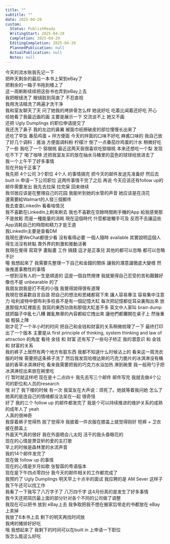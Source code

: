 ```yaml
---  
title: ""  
subtitle: ""  
date: 2025-04-29  
custom:  
  Status: PublishReady  
  WritingStart: 2025-04-28  
  Completion: 2025-04-29  
  EditingCompletion: 2025-04-29  
  PlannedPublication: null  
  ActualPublication: null  
  Notes: null  
---        
```

今天的流水账我先记一下        
把昨天剩余的最后一本书上架到eBay了        
把剩余的一箱子书拖到楼上了        
这一周断断续续把这些书也弄到eBay上去          
我把眼镜洗了 眼镜脏到简直了 不忍直视        
我用洗洁精洗了两遍才洗干净          
我和室友聊天了天 问了她我的烤排骨怎么样  她说好吃 吃着比闻着还好吃 开心        
给她看了我最近画的画 主要是展示一下 交流谈不上 她又不画          
还把 Ugly Dumplings 的职位申请提交了           
我还洗了鼻子 我的左边的鼻翼 被面巾纸擦破皮的部位慢慢长出来了           
还吃了早饭 番茄鸡蛋 + 拌方便面 今天的拌面的口味不好吃 麻酱口味的 我自己放了好几个调料：酱油 方便面调料粉 柠檬汁 倒了一点番茄炒鸡蛋的汁水 稍微好吃了一些 我吃了一个 猕猴桃 最近这两天我很喜欢吃猕猴桃 本来还想吃一个梨 发现吃不下了 喝了咖啡 还把我室友买的放在抽水马桶里的蓝色的球球给放进去了           
我一个上午干了好多事情        
现在开始干正事了          
我先把 4个公司 3个职位 4个人 的事情搞完 把今天的邮件发送先准备好 然后去 built in 申请一下公司职位 这两件事情干完了之后 再说 今天应该还有follow up的邮件需要发出 我先去拉屎 拉完屎 回来继续          
我邻居应该是在整理自己的花园 我能听到她的水管的声音 她应该是在浇花           
還需要給Walmart的人發三個郵件          
我去查查LinkedIn 看看啥情況          
我不喜歡在LinkedIn上刷來刷去 我也不喜歡在空餘時間刷手機的App 給我感覺那不是放鬆 而是一種能量的消耗 現在這個時代 什麼都是觸手可及 反而不去讓這些App消耗自己的時間和精力才是王道          
我LinkedIn主要是查看DM        
我現在連WeChat都很少看 沒有看得必要 一個人隨時 available 其實說明這個人得生活沒有終點 靠外界的刺激和推動活著          
我現在覺得 寫寫字 畫點畫 工作 搞錢 這才是正事兒 其他的都可以忽略 都可以忽略不計           
喔 我想起來了 我需要先整理一下自己和金錢的關係 讓我的潛意識徹底大變樣 然後推進事務性的事情          
一想到沒有人的一生是順遂的 這是一個自然規律 我就覺得自己忍受的苦和艱難好像也不是 unbearable 的了          
我朋友說我是打不死的小強 我覺得說得很有道理          
我現在很喜歡自言自語 把自己的想法和思緒都寫下來 讓人容易專注 容易集中注意力 哈利波特中鄧布利多校長不是有一個記憶大缸 每次把記憶都從耳朵裏掏出來 放進那個大缸裡面去 我寫的東西功效和那個大缸差不多 英文中人家叫 brain dump 就把腦子中亂七八糟 雜亂無章的內容都給它拽出來 讓他們都攤開在桌子上 然後重組 輕裝上陣          
刚才花了一个半小时的时间 把自己和金钱和财富的关系稍微梳理了一下 最终打印出了一个版本 主要是从 first principle of thinking, system thinking and law of attraction 的角度 看待 金钱 和 财富 还有写了一些句子矫正 我的潜意识 和 金钱 和 财富的关系          
我的裤子上居然有两个地方有脏东西 我都不知道什么时候沾上的 看来这一周洗衣服的时候 需要把这条裤子洗了 然后我发现哈根达斯的巧克力脆片的冰淇淋没有桶装的香草冰淇淋好吃 看来我需要把我的巧克力水浴加热 淋到碗里 我一般用勺子把冰淇淋挖出来放在碗里吃           
行 暂时就这样吧 现在是十二点四十 我先去写三个邮件 邮件写完 我就去做4个公司的职位和人员的research           
哦 对了 我下楼的时候 有一次 我室友在大声说：烦死了。她就等着我问她 怎么了 她真的是连自己的情绪都没法呆在一起 很奇怪           
好了 我的三个 follow up 的邮件都发完了 我是个可以持续推进的维护关系的成熟的成年人了 yeah           
人真的很神奇        
我穿着裤子觉得热 脱了觉得冷 我披着一件衣服在膝盖上就觉得刚好 短裤 + 卫衣 披在膝盖上          
外面天气真的很好 我在外面晒会儿太阳 活干的我头昏眼花的           
现在的心情是萧亚轩的爱的主打歌        
早上的时候是森林里的水流声音          
我的14个邮件发完了        
现在做 follow up 的事情        
现在的心情是岁月如歌 张智霖的粤语版本          
现在是下午四点零四分 我今天的邮件相关的工作都完成了        
我预约了 Ugly Dumplings 明天早上十点半的面试 我应聘的是 AM Sever 这样子 我下午还可以找工作           
我看了一下我写了八万字子了  八万四千字 这4月份真的是发生了好多事情        
我今天还把简历最上面的部分针对各个不同的公司做了调整        
我现在可以把书 放到 eBay上去 我争取把我不想在搬家后带走的书都放在 eBay 上卖掉          
我放了6本书上去 剩下的明天再找时间放          
我烤的猪排好好吃          
哦 我想起来了 我剩下的时间可以在built in 上申请一下职位           
饭怎么能这么好吃          
      